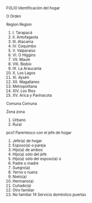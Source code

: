 <font size="0.5">

FOLIO Identificación del hogar

O	Orden

Region	Region

1. I. Tarapacá
2. II. Antofagasta
3. III. Atacama
4. IV. Coquimbo
5. V. Valparaíso
6. VI. O Higgins
7. VII. Maule
8. VIII. Biobío
9. IX. La Araucanía
10. X. Los Lagos
11. XI. Aysén
12. XII. Magallanes
13. Metropolitana
14. XIV. Los Ríos
15. XV. Arica y Parinacota


Comuna	Comuna

Zona	zona

1. Urbano
2. Rural


pco1	Parentesco con el jefe de hogar

1. Jefe(a) de hogar
2. Esposo(a) o pareja
3. Hijo(a) de ambos
4. Hijo(a) sólo del jefe
5. Hijo(a) sólo del esposo(a) o
6. Padre o madre
7. Suegro(a)
8. Yerno o nuera
9. Nieto(a)
10. Hermano(a)
11. Cuñado(a)
12. Otro familiar
13. No familiar
14 Servicio doméstico puertas

</font>
